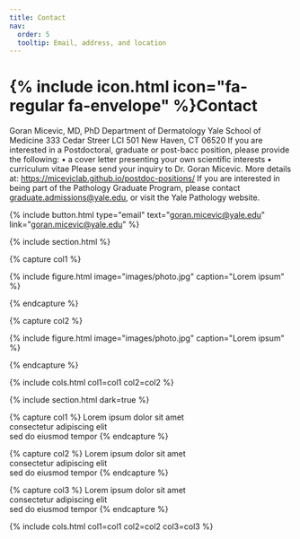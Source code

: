 ```yaml
---
title: Contact
nav:
  order: 5
  tooltip: Email, address, and location
---
```


# {% include icon.html icon="fa-regular fa-envelope" %}Contact

Goran Micevic, MD, PhD
Department of Dermatology
Yale School of Medicine
333 Cedar Streer LCI 501
New Haven, CT 06520
If you are interested in a Postdoctoral, graduate or post-bacc position, please provide the following:
•	a cover letter presenting your own scientific interests
•	curriculum vitae
Please send your inquiry to Dr. Goran Micevic. More details at: https://miceviclab.github.io/postdoc-positions/
If you are interested in being part of the Pathology Graduate Program, please contact graduate.admissions@yale.edu, or visit the Yale Pathology website. 


{%
  include button.html
  type="email"
  text="goran.micevic@yale.edu"
  link="goran.micevic@yale.edu"
%}


{% include section.html %}

{% capture col1 %}

{%
  include figure.html
  image="images/photo.jpg"
  caption="Lorem ipsum"
%}

{% endcapture %}

{% capture col2 %}

{%
  include figure.html
  image="images/photo.jpg"
  caption="Lorem ipsum"
%}

{% endcapture %}

{% include cols.html col1=col1 col2=col2 %}

{% include section.html dark=true %}

{% capture col1 %}
Lorem ipsum dolor sit amet  
consectetur adipiscing elit  
sed do eiusmod tempor
{% endcapture %}

{% capture col2 %}
Lorem ipsum dolor sit amet  
consectetur adipiscing elit  
sed do eiusmod tempor
{% endcapture %}

{% capture col3 %}
Lorem ipsum dolor sit amet  
consectetur adipiscing elit  
sed do eiusmod tempor
{% endcapture %}

{% include cols.html col1=col1 col2=col2 col3=col3 %}
